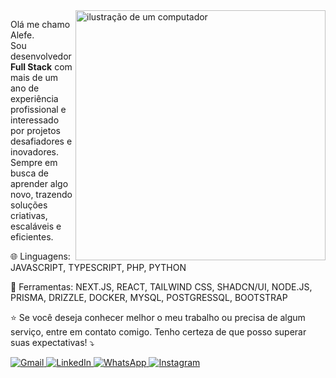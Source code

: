 <img src="https://raw.githubusercontent.com/MicaelliMedeiros/micaellimedeiros/master/image/computer-illustration.png" alt="ilustração de um computador" min-width="400px" max-width="400px" width="400px" align="right">

<p align="left"> 
  Olá me chamo Alefe.<br>
  Sou desenvolvedor <strong>Full Stack</strong> com mais de um ano de experiência profissional e interessado por projetos desafiadores e inovadores. <br>
  Sempre em busca de aprender algo novo, trazendo soluções criativas, escaláveis e eficientes.
</p>

<p align="left">
  🌐 Linguagens: JAVASCRIPT, TYPESCRIPT, PHP, PYTHON 
</p>

<p align="left">
  💼 Ferramentas: NEXT.JS, REACT, TAILWIND CSS, SHADCN/UI, NODE.JS, PRISMA, DRIZZLE, DOCKER, MYSQL, POSTGRESSQL, BOOTSTRAP
</p>

<p align="left">
  ⭐ Se você deseja conhecer melhor o meu trabalho ou precisa de algum serviço, entre em contato comigo. Tenho certeza de que posso superar suas expectativas! ⤵️
</p>

<p align="left">
  <a href="mailto:alefevt@gmail.com" title="Gmail">
    <img src="https://img.shields.io/badge/-Gmail-FF0000?style=flat-square&labelColor=FF0000&logo=gmail&logoColor=white" alt="Gmail"/>
  </a>
  <a href="https://www.linkedin.com/in/alefevianat/" title="LinkedIn">
    <img src="https://img.shields.io/badge/-Linkedin-0e76a8?style=flat-square&logo=Linkedin&logoColor=white" alt="LinkedIn"/>
  </a>
  <a href="https://wa.me/339999927682" title="WhatsApp">
    <img src="https://img.shields.io/badge/-WhatsApp-25d366?style=flat-square&labelColor=25d366&logo=whatsapp&logoColor=white" alt="WhatsApp"/>
  </a>
  <a href="https://www.instagram.com/alefe.vt/" title="Instagram">
    <img src="https://img.shields.io/badge/-Instagram-DF0174?style=flat-square&labelColor=DF0174&logo=instagram&logoColor=white" alt="Instagram"/>
  </a>
</p>
